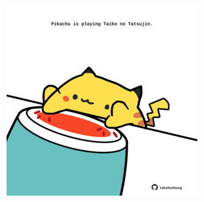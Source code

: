 <!-- built at 15/02/2023, 16:01:00 UTC -->
<p align="center">
  <img width="500" height="500" src="./ReadmeImage.svg">
</p>
